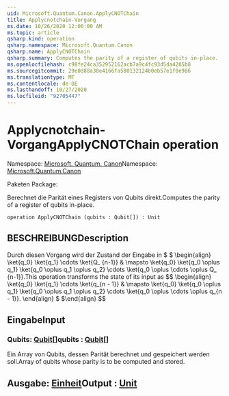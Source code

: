 ```yaml
---
uid: Microsoft.Quantum.Canon.ApplyCNOTChain
title: Applycnotchain-Vorgang
ms.date: 10/26/2020 12:00:00 AM
ms.topic: article
qsharp.kind: operation
qsharp.namespace: Microsoft.Quantum.Canon
qsharp.name: ApplyCNOTChain
qsharp.summary: Computes the parity of a register of qubits in-place.
ms.openlocfilehash: c98fe24ca352952162acb7a9c4fc93d5da4285b8
ms.sourcegitcommit: 29e0d88a30e4166fa580132124b0eb57e1f0e986
ms.translationtype: MT
ms.contentlocale: de-DE
ms.lasthandoff: 10/27/2020
ms.locfileid: "92705447"
---
```

# <a name="applycnotchain-operation"></a><span data-ttu-id="ff5e3-102">Applycnotchain-Vorgang</span><span class="sxs-lookup"><span data-stu-id="ff5e3-102">ApplyCNOTChain operation</span></span>

<span data-ttu-id="ff5e3-103">Namespace: [Microsoft. Quantum. Canon](xref:Microsoft.Quantum.Canon)</span><span class="sxs-lookup"><span data-stu-id="ff5e3-103">Namespace: [Microsoft.Quantum.Canon](xref:Microsoft.Quantum.Canon)</span></span>

<span data-ttu-id="ff5e3-104">Paketen [](https://nuget.org/packages/)</span><span class="sxs-lookup"><span data-stu-id="ff5e3-104">Package: [](https://nuget.org/packages/)</span></span>


<span data-ttu-id="ff5e3-105">Berechnet die Parität eines Registers von Qubits direkt.</span><span class="sxs-lookup"><span data-stu-id="ff5e3-105">Computes the parity of a register of qubits in-place.</span></span>

```qsharp
operation ApplyCNOTChain (qubits : Qubit[]) : Unit
```


## <a name="description"></a><span data-ttu-id="ff5e3-106">BESCHREIBUNG</span><span class="sxs-lookup"><span data-stu-id="ff5e3-106">Description</span></span>

<span data-ttu-id="ff5e3-107">Durch diesen Vorgang wird der Zustand der Eingabe in $ $ \begin{align} \ket{q_0} \ket{q_1} \cdots \ket{Q_ {n-1}} & \mapsto \ket{q_0} \ket{q_0 \oplus q_1} \ket{q_0 \oplus q_1 \oplus q_2} \cdots \ket{q_0 \oplus \cdots \oplus Q_ {n-1}}.</span><span class="sxs-lookup"><span data-stu-id="ff5e3-107">This operation transforms the state of its input as $$ \begin{align} \ket{q_0} \ket{q_1} \cdots \ket{q_{n - 1}} & \mapsto \ket{q_0} \ket{q_0 \oplus q_1} \ket{q_0 \oplus q_1 \oplus q_2} \cdots \ket{q_0 \oplus \cdots \oplus q_{n - 1}}.</span></span>
<span data-ttu-id="ff5e3-108">\end{align} $ $</span><span class="sxs-lookup"><span data-stu-id="ff5e3-108">\end{align} $$</span></span>

## <a name="input"></a><span data-ttu-id="ff5e3-109">Eingabe</span><span class="sxs-lookup"><span data-stu-id="ff5e3-109">Input</span></span>

### <a name="qubits--qubit"></a><span data-ttu-id="ff5e3-110">Qubits: [Qubit](xref:microsoft.quantum.lang-ref.qubit)[]</span><span class="sxs-lookup"><span data-stu-id="ff5e3-110">qubits : [Qubit](xref:microsoft.quantum.lang-ref.qubit)[]</span></span>

<span data-ttu-id="ff5e3-111">Ein Array von Qubits, dessen Parität berechnet und gespeichert werden soll.</span><span class="sxs-lookup"><span data-stu-id="ff5e3-111">Array of qubits whose parity is to be computed and stored.</span></span>



## <a name="output--unit"></a><span data-ttu-id="ff5e3-112">Ausgabe: [Einheit](xref:microsoft.quantum.lang-ref.unit)</span><span class="sxs-lookup"><span data-stu-id="ff5e3-112">Output : [Unit](xref:microsoft.quantum.lang-ref.unit)</span></span>


